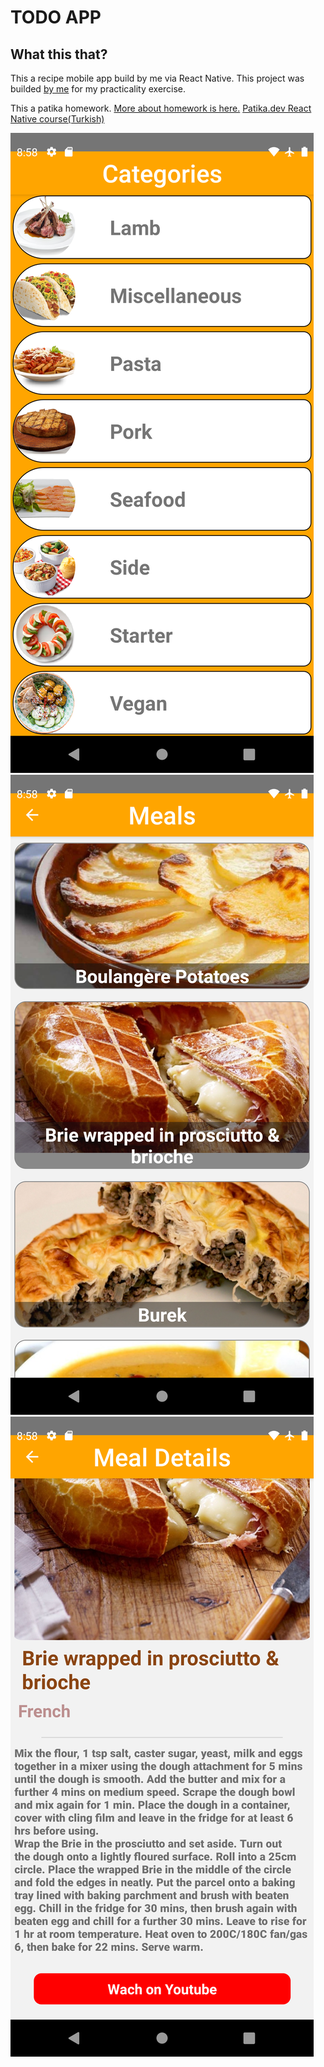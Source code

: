 # TODO APP
## What this that?
This a recipe mobile app build by me via React Native. 
This project was builded [by me](https://github.com/ismail-sk/patikaLearning/tree/main/ReactNative/Homeworks/patikaTarifka) for my practicality exercise.

This a patika homework. [More about homework is here.](https://codepen.io/dmitrysharabin/pen/MWgQNYZ)
[Patika.dev React Native course(Turkish)](https://app.patika.dev/courses/react)

![<img src="example.png" width="250"/>](./Readme/example.png)
![<img src="example1.png" width="250"/>](./Readme/example1.png)
![<img src="example2.png" width="250"/>](./Readme/example2.png)
